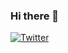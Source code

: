 ### Hi there 👋

[![Twitter](https://img.shields.io/twitter/url?color=LightGreen&label=Email&logo=Gmail&style=social&url=bobsmithusername66%40gmail.com)](https://twitter.com/intent/tweet?text=Wow:&url=https%3A%2F%2Fgithub.com%2Fradi3402%2Fradi3402)


<!--
**radi3402/radi3402** is a ✨ _special_ ✨ repository because its `README.md` (this file) appears on your GitHub profile.

Here are some ideas to get you started:

- 🔭 I’m currently working on ...
- 🌱 I’m currently learning ...
- 👯 I’m looking to collaborate on ...
- 🤔 I’m looking for help with ...
- 💬 Ask me about ...
- 📫 How to reach me: ...
- 😄 Pronouns: ...
- ⚡ Fun fact: ...
-->
